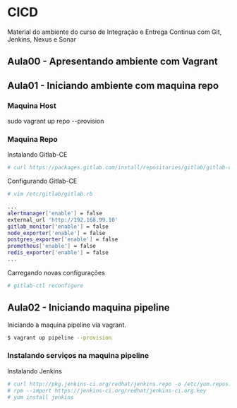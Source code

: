 # CICD
Material do ambiente do curso de Integração e Entrega Continua com Git, Jenkins, Nexus e Sonar


## Aula00 - Apresentando ambiente com Vagrant
## Aula01 - Iniciando ambiente com maquina repo
### Maquina Host	
sudo vagrant up repo --provision
### Maquina Repo
Instalando Gitlab-CE
```sh
# curl https://packages.gitlab.com/install/repositories/gitlab/gitlab-ce/script.rpm.sh | sudo bash
```
Configurando Gitlab-CE
```sh
# vim /etc/gitlab/gitlab.rb

...
alertmanager['enable'] = false
external_url 'http://192.168.99.10'
gitlab_monitor['enable'] = false
node_exporter['enable'] = false
postgres_exporter['enable'] = false
prometheus['enable'] = false
redis_exporter['enable'] = false
...
```
Carregando novas configurações
```sh
# gitlab-ctl reconfigure
```

## Aula02 - Iniciando maquina pipeline
Iniciando a maquina pipeline via vagrant.
```sh
$ vagrant up pipeline --provision
```
### Instalando serviços na maquina pipeline
Instalando Jenkins
```sh
# curl http://pkg.jenkins-ci.org/redhat/jenkins.repo -o /etc/yum.repos.d/jenkins.repo
# rpm --import https://jenkins-ci.org/redhat/jenkins-ci.org.key
# yum install jenkins
``` 
